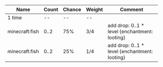 | Name           | Count | Chance | Weight | Comment                                       |
| -------------- | ----- | ------ | ------ | --------------------------------------------- |
| 1 time         |    -- |     -- |     -- |                                               |
| minecraft:fish |  0..2 |    75% |    3/4 | add drop: 0..1 * level {enchantment: looting} |
| minecraft:fish |  0..2 |    25% |    1/4 | add drop: 0..1 * level {enchantment: looting} |